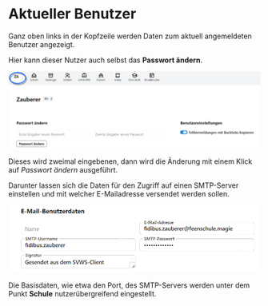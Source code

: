 # Aktueller Benutzer

Ganz oben links in der Kopfzeile werden Daten zum aktuell angemeldeten Benutzer angezeigt.

Hier kann dieser Nutzer auch selbst das **Passwort ändern**.

![Die Übersicht über den aktuell angmeldeten Benutzer.](./graphics/SVWS_aktuellerNutzer_BasisdatenUndPasswort.png "Sehen Sie Daten zum aktuell angemeldeten Nutzer an. Ändern Sie weiterhin Ihr Passwort.")

Dieses wird zweimal eingebenen, dann wird die Änderung mit einem Klick auf _Passwort ändern_ ausgeführt.

Darunter lassen sich die Daten für den Zugriff auf einen SMTP-Server einstellen und mit welcher E-Mailadresse versendet werden sollen.

![Anmeldeinformationen für den SMTP-Server](./graphics/SVWS_aktuellerNutzer_EMail.png "Geben Sie Ihre individuellen Anmeldedaten für den SMTP-Server ein.")

Die Basisdaten, wie etwa den Port, des SMTP-Servers werden unter dem Punkt **Schule** nutzerübergreifend eingestellt.